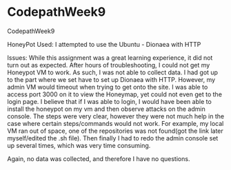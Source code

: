 # CodepathWeek9
CodepathWeek9

HoneyPot Used:
I attempted to use the Ubuntu - Dionaea with HTTP

Issues:
While this assignment was a great learning experience, it did not turn out as expected. After hours of troubleshooting, I could not get my Honeypot VM to work. As such, I was not able to collect data. I had got up to the part where we set have to set up Dionaea with HTTP. However, my admin VM would timeout when trying to get onto the site. I was able to access port 3000 on it to view the Honeymap, yet could not even get to the login page. I believe that if I was able to login, I would have been able to install the honeypot on my vm and then observe attacks on the admin console. The steps were very clear, however they were not much help in the case where certain steps/commands would not work. For example, my local VM ran out of space, one of the repositories was not found(got the link later myself/edited the .sh file). Then finally I had to redo the admin console set up several times, which was very time consuming.

Again, no data was collected, and therefore I have no questions.
